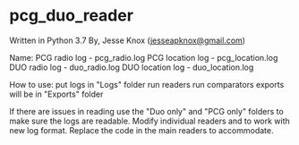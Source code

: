 # pcg_duo_reader
Written in Python 3.7
By, Jesse Knox (jesseapknox@gmail.com)

Name:
  PCG radio log - pcg_radio.log
  PCG location log - pcg_location.log
  DUO radio log - duo_radio.log
  DUO location log - duo_location.log

How to use:
  put logs in "Logs" folder
  run readers
  run comparators
  exports will be in "Exports" folder

If there are issues in reading use the "Duo only" and "PCG only" folders to make sure the logs are readable.
Modify individual readers and to work with new log format. Replace the code in the main readers to accommodate. 
